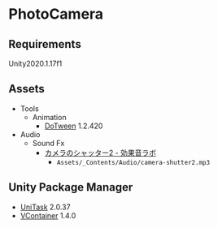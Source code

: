 # PhotoCamera

## Requirements

Unity2020.1.17f1

## Assets

- Tools
    - Animation
        - [DoTween](https://assetstore.unity.com/packages/tools/animation/dotween-hotween-v2-27676) 1.2.420
- Audio
    - Sound Fx
        - [カメラのシャッター2 - 効果音ラボ](https://soundeffect-lab.info/sound/machine/)
            - `Assets/_Contents/Audio/camera-shutter2.mp3`

## Unity Package Manager

- [UniTask](https://github.com/Cysharp/UniTask) 2.0.37
- [VContainer](https://github.com/hadashiA/VContainer) 1.4.0
